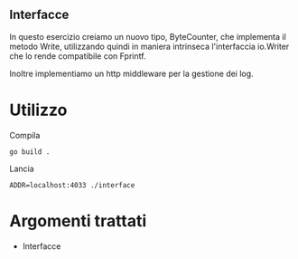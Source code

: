 ## Interfacce

In questo esercizio creiamo un nuovo tipo, ByteCounter, 
che implementa il metodo Write, utilizzando quindi in maniera intrinseca 
l'interfaccia io.Writer che lo rende compatibile con Fprintf.

Inoltre implementiamo un http middleware per la gestione dei log.


# Utilizzo

Compila 

```
go build .
```

Lancia

```
ADDR=localhost:4033 ./interface
```

# Argomenti trattati

- Interfacce
